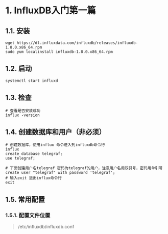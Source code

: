 # 1. InfluxDB入门第一篇
## 1.1. 安装
```Plain Text
wget https://dl.influxdata.com/influxdb/releases/influxdb-1.8.0.x86_64.rpm
sudo yum localinstall influxdb-1.8.0.x86_64.rpm
```
## 1.2. 启动
```Plain Text
systemctl start influxd
```
## 1.3. 检查
```Plain Text
# 查看是否安装成功  
influx -version
```
## 1.4. 创建数据库和用户（非必须）
```Plain Text
# 创建数据库，使用influx 命令进入到influxdb命令行
influx
create database telegraf;
use telegraf;

# 下面创建用户名telegraf 密码为telegraf的用户，注意用户名用双引号，密码用单引号
create user "telegraf" with password 'telegraf';
# 输入exit 退出influx命令行
exit
```
## 1.5. 常用配置
### 1.5.1. 配置文件位置
> /etc/influxdb/influxdb.conf 